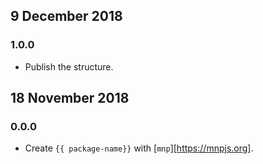 ## 9 December 2018

### 1.0.0

- Publish the structure.

## 18 November 2018

### 0.0.0

- Create `{{ package-name}}` with [`mnp`][https://mnpjs.org].
